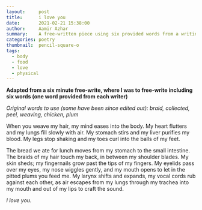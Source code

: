 ```yaml
---
layout:     post
title:      i love you
date:       2021-02-21 15:38:00
author:     Aamir Azhar
summary:    A free-written piece using six provided words from a writing group.
categories: poetry
thumbnail:  pencil-square-o
tags:
  - body
  - food
  - love
  - physical
---
```

**Adapted from a six minute free-write, where I was to free-write including six words (one word provided from each writer)**

*Original words to use (some have been since edited out): braid, collected, peel, weaving, chicken, plum*

When you weave my hair, my mind eases into the body. My heart flutters and my lungs fill slowly with air. My stomach stirs and my liver purifies my blood. My legs stop shaking and my toes curl into the balls of my feet.

The bread we ate for lunch moves from my stomach to the small intestine. The braids of my hair touch my back, in between my shoulder blades. My skin sheds; my fingernails grow past the tips of my fingers. My eyelids pass over my eyes, my nose wiggles gently, and my mouth opens to let in the pitted plums you feed me. My larynx shifts and expands, my vocal cords rub against each other, as air escapes from my lungs through my trachea into my mouth and out of my lips to craft the sound.

*I love you.*
